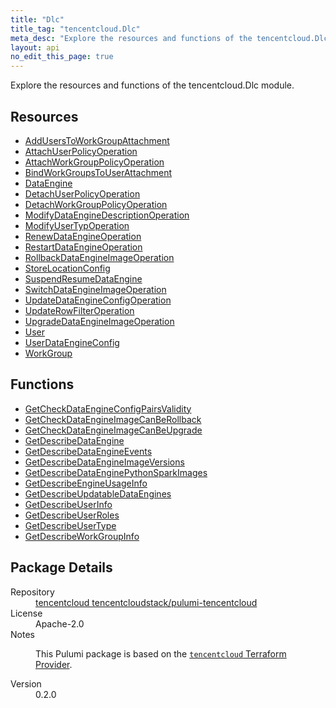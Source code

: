 ```yaml
---
title: "Dlc"
title_tag: "tencentcloud.Dlc"
meta_desc: "Explore the resources and functions of the tencentcloud.Dlc module."
layout: api
no_edit_this_page: true
---
```


<!-- WARNING: this file was generated by Pulumi Docs Generator. -->
<!-- Do not edit by hand unless you're certain you know what you are doing! -->

Explore the resources and functions of the tencentcloud.Dlc module.

<h2 id="resources">Resources</h2>
<ul class="api">
    <li><a href="adduserstoworkgroupattachment/" title="AddUsersToWorkGroupAttachment"><span class="api-symbol api-symbol--resource"></span>AddUsersToWorkGroupAttachment</a></li>
    <li><a href="attachuserpolicyoperation/" title="AttachUserPolicyOperation"><span class="api-symbol api-symbol--resource"></span>AttachUserPolicyOperation</a></li>
    <li><a href="attachworkgrouppolicyoperation/" title="AttachWorkGroupPolicyOperation"><span class="api-symbol api-symbol--resource"></span>AttachWorkGroupPolicyOperation</a></li>
    <li><a href="bindworkgroupstouserattachment/" title="BindWorkGroupsToUserAttachment"><span class="api-symbol api-symbol--resource"></span>BindWorkGroupsToUserAttachment</a></li>
    <li><a href="dataengine/" title="DataEngine"><span class="api-symbol api-symbol--resource"></span>DataEngine</a></li>
    <li><a href="detachuserpolicyoperation/" title="DetachUserPolicyOperation"><span class="api-symbol api-symbol--resource"></span>DetachUserPolicyOperation</a></li>
    <li><a href="detachworkgrouppolicyoperation/" title="DetachWorkGroupPolicyOperation"><span class="api-symbol api-symbol--resource"></span>DetachWorkGroupPolicyOperation</a></li>
    <li><a href="modifydataenginedescriptionoperation/" title="ModifyDataEngineDescriptionOperation"><span class="api-symbol api-symbol--resource"></span>ModifyDataEngineDescriptionOperation</a></li>
    <li><a href="modifyusertypoperation/" title="ModifyUserTypOperation"><span class="api-symbol api-symbol--resource"></span>ModifyUserTypOperation</a></li>
    <li><a href="renewdataengineoperation/" title="RenewDataEngineOperation"><span class="api-symbol api-symbol--resource"></span>RenewDataEngineOperation</a></li>
    <li><a href="restartdataengineoperation/" title="RestartDataEngineOperation"><span class="api-symbol api-symbol--resource"></span>RestartDataEngineOperation</a></li>
    <li><a href="rollbackdataengineimageoperation/" title="RollbackDataEngineImageOperation"><span class="api-symbol api-symbol--resource"></span>RollbackDataEngineImageOperation</a></li>
    <li><a href="storelocationconfig/" title="StoreLocationConfig"><span class="api-symbol api-symbol--resource"></span>StoreLocationConfig</a></li>
    <li><a href="suspendresumedataengine/" title="SuspendResumeDataEngine"><span class="api-symbol api-symbol--resource"></span>SuspendResumeDataEngine</a></li>
    <li><a href="switchdataengineimageoperation/" title="SwitchDataEngineImageOperation"><span class="api-symbol api-symbol--resource"></span>SwitchDataEngineImageOperation</a></li>
    <li><a href="updatedataengineconfigoperation/" title="UpdateDataEngineConfigOperation"><span class="api-symbol api-symbol--resource"></span>UpdateDataEngineConfigOperation</a></li>
    <li><a href="updaterowfilteroperation/" title="UpdateRowFilterOperation"><span class="api-symbol api-symbol--resource"></span>UpdateRowFilterOperation</a></li>
    <li><a href="upgradedataengineimageoperation/" title="UpgradeDataEngineImageOperation"><span class="api-symbol api-symbol--resource"></span>UpgradeDataEngineImageOperation</a></li>
    <li><a href="user/" title="User"><span class="api-symbol api-symbol--resource"></span>User</a></li>
    <li><a href="userdataengineconfig/" title="UserDataEngineConfig"><span class="api-symbol api-symbol--resource"></span>UserDataEngineConfig</a></li>
    <li><a href="workgroup/" title="WorkGroup"><span class="api-symbol api-symbol--resource"></span>WorkGroup</a></li>
</ul>

<h2 id="functions">Functions</h2>
<ul class="api">
    <li><a href="getcheckdataengineconfigpairsvalidity/" title="GetCheckDataEngineConfigPairsValidity"><span class="api-symbol api-symbol--function"></span>GetCheckDataEngineConfigPairsValidity</a></li>
    <li><a href="getcheckdataengineimagecanberollback/" title="GetCheckDataEngineImageCanBeRollback"><span class="api-symbol api-symbol--function"></span>GetCheckDataEngineImageCanBeRollback</a></li>
    <li><a href="getcheckdataengineimagecanbeupgrade/" title="GetCheckDataEngineImageCanBeUpgrade"><span class="api-symbol api-symbol--function"></span>GetCheckDataEngineImageCanBeUpgrade</a></li>
    <li><a href="getdescribedataengine/" title="GetDescribeDataEngine"><span class="api-symbol api-symbol--function"></span>GetDescribeDataEngine</a></li>
    <li><a href="getdescribedataengineevents/" title="GetDescribeDataEngineEvents"><span class="api-symbol api-symbol--function"></span>GetDescribeDataEngineEvents</a></li>
    <li><a href="getdescribedataengineimageversions/" title="GetDescribeDataEngineImageVersions"><span class="api-symbol api-symbol--function"></span>GetDescribeDataEngineImageVersions</a></li>
    <li><a href="getdescribedataenginepythonsparkimages/" title="GetDescribeDataEnginePythonSparkImages"><span class="api-symbol api-symbol--function"></span>GetDescribeDataEnginePythonSparkImages</a></li>
    <li><a href="getdescribeengineusageinfo/" title="GetDescribeEngineUsageInfo"><span class="api-symbol api-symbol--function"></span>GetDescribeEngineUsageInfo</a></li>
    <li><a href="getdescribeupdatabledataengines/" title="GetDescribeUpdatableDataEngines"><span class="api-symbol api-symbol--function"></span>GetDescribeUpdatableDataEngines</a></li>
    <li><a href="getdescribeuserinfo/" title="GetDescribeUserInfo"><span class="api-symbol api-symbol--function"></span>GetDescribeUserInfo</a></li>
    <li><a href="getdescribeuserroles/" title="GetDescribeUserRoles"><span class="api-symbol api-symbol--function"></span>GetDescribeUserRoles</a></li>
    <li><a href="getdescribeusertype/" title="GetDescribeUserType"><span class="api-symbol api-symbol--function"></span>GetDescribeUserType</a></li>
    <li><a href="getdescribeworkgroupinfo/" title="GetDescribeWorkGroupInfo"><span class="api-symbol api-symbol--function"></span>GetDescribeWorkGroupInfo</a></li>
</ul>

<h2 id="package-details">Package Details</h2>
<dl class="package-details">
	<dt>Repository</dt>
	<dd><a href="https://github.com/tencentcloudstack/pulumi-tencentcloud">tencentcloud tencentcloudstack/pulumi-tencentcloud</a></dd>
	<dt>License</dt>
	<dd>Apache-2.0</dd>
	<dt>Notes</dt>
	<dd><p>This Pulumi package is based on the <a href="https://github.com/tencentcloudstack/terraform-provider-tencentcloud"><code>tencentcloud</code> Terraform Provider</a>.</p>
</dd>
	<dt>Version</dt>
	<dd>0.2.0</dd>
</dl>

